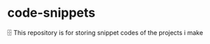 # code-snippets
:file_cabinet: This repository is for storing snippet codes of the projects i make 
